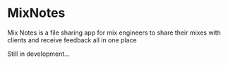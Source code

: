 # MixNotes

Mix Notes is a file sharing app for mix engineers to share their mixes with clients and receive feedback all in one place

Still in development...
